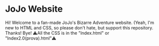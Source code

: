 # JoJo Website
Hi! Welcome to a fan-made JoJo's Bizarre Adventure website. (Yeah, I'm new to HTML and CSS, so please don't hate, but support this repository. Thanks! Bye!
⚠️All the CSS is in the "Index.html" or "Index2.0(prova).html"⚠️
